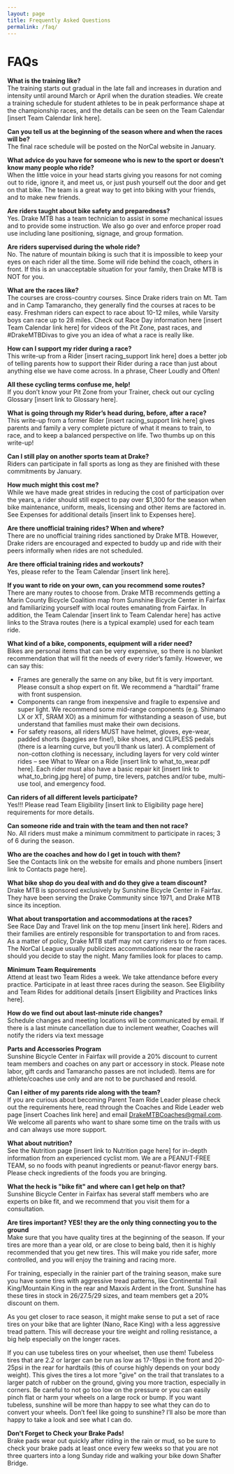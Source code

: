 ```yaml
---
layout: page
title: Frequently Asked Questions
permalink: /faq/
---
```

# FAQs

**What is the training like?**  
The training starts out gradual in the late fall and increases in duration and intensity until around March or April when the duration steadies. We create a training schedule for student athletes to be in peak performance shape at the championship races, and the details can be seen on the Team Calendar [insert Team Calendar link here].

**Can you tell us at the beginning of the season where and when the races will be?**  
The final race schedule will be posted on the NorCal website in January.

**What advice do you have for someone who is new to the sport or doesn’t know many people who ride?**  
When the little voice in your head starts giving you reasons for not coming out to ride, ignore it, and meet us, or just push yourself out the door and get on that bike. The team is a great way to get into biking with your friends, and to make new friends. 

**Are riders taught about bike safety and preparedness?**  
Yes. Drake MTB has a team technician to assist in some mechanical issues and to provide some instruction. We also go over and enforce proper road use including lane positioning, signage, and group formation.

**Are riders supervised during the whole ride?**  
No. The nature of mountain biking is such that it is impossible to keep your eyes on each rider all the time. Some will ride behind the coach, others in front. If this is an unacceptable situation for your family, then Drake MTB is NOT for you.

**What are the races like?**  
The courses are cross-country courses. Since Drake riders train on Mt. Tam and in Camp Tamarancho, they generally find the courses at races to be easy. Freshman riders can expect to race about 10-12 miles, while Varsity boys can race up to 28 miles.  Check out Race Day information here [insert Team Calendar link here] for videos of the Pit Zone, past races, and #DrakeMTBDivas to give you an idea of what a race is really like.

**How can I support my rider during a race?**  
This write-up from a Rider [insert racing_support link here] does a better job of telling parents how to support their Rider during a race than just about anything else we have come across.  In a phrase, Cheer Loudly and Often!

**All these cycling terms confuse me, help!**  
If you don’t know your Pit Zone from your Trainer, check out our cycling Glossary [insert link to Glossary here].

**What is going through my Rider’s head during, before, after a race?**  
This write-up from a former Rider [insert racing_support link here] gives parents and family a very complete picture of what it means to train, to race, and to keep a balanced perspective on life.  Two thumbs up on this write-up!

**Can I still play on another sports team at Drake?**  
Riders can participate in fall sports as long as they are finished with these commitments by January.

**How much might this cost me?**  
While we have made great strides in reducing the cost of participation over the years, a rider should still expect to pay over $1,300 for the season when bike maintenance, uniform, meals, licensing and other items are factored in.  See Expenses for additional details [insert link to Expenses here].

**Are there unofficial training rides? When and where?**  
There are no unofficial training rides sanctioned by Drake MTB. However, Drake riders are encouraged and expected to buddy up and ride with their peers informally when rides are not scheduled.

**Are there official training rides and workouts?**  
Yes, please refer to the Team Calendar [insert link here].

**If you want to ride on your own, can you recommend some routes?**  
There are many routes to choose from. Drake MTB recommends getting a Marin County Bicycle Coalition map from Sunshine Bicycle Center in Fairfax and familiarizing yourself with local routes emanating from Fairfax.  In addition, the Team Calendar [insert link to Team Calendar here] has active links to the Strava routes (here is a typical example) used for each team ride.

**What kind of a bike, components, equipment will a rider need?**  
Bikes are personal items that can be very expensive, so there is no blanket recommendation that will fit the needs of every rider’s family. However, we can say this:

 * Frames are generally the same on any bike, but fit is very important. Please consult a shop expert on fit. We recommend a “hardtail” frame with front suspension.  
 * Components can range from inexpensive and fragile to expensive and super light. We recommend some mid-range components (e.g. Shimano LX or XT, SRAM XO) as a minimum for withstanding a season of use, but understand that families must make their own decisions.
 * For safety reasons, all riders MUST have helmet, gloves, eye-wear, padded shorts (baggies are fine!), bike shoes, and CLIPLESS pedals (there is a learning curve, but you’ll thank us later). A complement of non-cotton clothing is necessary, including layers for very cold winter rides – see What to Wear on a Ride [insert link to what_to_wear.pdf here]. Each rider must also have a basic repair kit [insert link to what_to_bring.jpg here] of pump, tire levers, patches and/or tube, multi-use tool, and emergency food.


**Can riders of all different levels participate?**  
Yes!!! Please read Team Eligibility [insert link to Eligibility page here] requirements for more details.

**Can someone ride and train with the team and then not race?**  
No. All riders must make a minimum commitment to participate in races; 3 of 6 during the season.

**Who are the coaches and how do I get in touch with them?**  
See the Contacts link on the website for emails and phone numbers [insert link to Contacts page here].

**What bike shop do you deal with and do they give a team discount?**  
Drake MTB is sponsored exclusively by Sunshine Bicycle Center in Fairfax. They have been serving the Drake Community since 1971, and Drake MTB since its inception.

**What about transportation and accommodations at the races?**  
See Race Day and Travel link on the top menu [insert link here].  Riders and their families are entirely responsible for transportation to and from races. As a matter of policy, Drake MTB staff may not carry riders to or from races. The NorCal League usually publicizes accommodations near the races should you decide to stay the night. Many families look for places to camp.

**Minimum Team Requirements**  
Attend at least two Team Rides a week. We take attendance before every practice. Participate in at least three races during the season.  See Eligibility and Team Rides for additional details [insert Eligibility and Practices links here]. 

**How do we find out about last-minute ride changes?**  
Schedule changes and meeting locations will be communicated by email. If there is a last minute cancellation due to inclement weather, Coaches will notify the riders via text message

**Parts and Accessories Program**  
Sunshine Bicycle Center in Fairfax will provide a 20% discount to current team members and coaches on any part or accessory in stock.  Please note labor, gift cards and Tamarancho passes are not included). Items are for athlete/coaches use only and are not to be purchased and resold.

**Can I either of my parents ride along with the team?**  
If you are curious about becoming Parent Team Ride Leader please check out the requirements here, read through the Coaches and Ride Leader web page [insert Coaches link here] and email DrakeMTBCoaches@gmail.com. We welcome all parents who want to share some time on the trails with us and can always use more support.

**What about nutrition?**  
See the Nutrition page [insert link to Nutrition page here] for in-depth information from an experienced cyclist mom.
We are a PEANUT-FREE TEAM, so no foods with peanut ingredients or peanut-flavor energy bars. Please check ingredients of the foods you are bringing.

**What the heck is "bike fit" and where can I get help on that?**  
Sunshine Bicycle Center in Fairfax has several staff members who are experts on bike fit, and we recommend that you visit them for a consultation.

**Are tires important?  YES! they are the only thing connecting you to the ground**  
Make sure that you have quality tires at the beginning of the season.  If your tires are more than a year old, or are close to being bald, then it is highly recommended that you get new tires.  This will make you ride safer, more controlled, and you will enjoy the training and racing more.

For training, especially in the rainier part of the training season, make sure you have some tires with aggressive tread patterns, like Continental Trail King/Mountain King in the rear and Maxxis Ardent in the front.   Sunshine has these tires in stock in 26/27.5/29 sizes, and team members get a 20% discount on them.

As you get closer to race season, it might make sense to put a set of race tires on your bike that are lighter (Nano, Race King) with a less aggressive tread pattern.  This will decrease your tire weight and rolling resistance, a big help especially on the longer races.

If you can use tubeless tires on your wheelset, then use them!  Tubeless tires that are 2.2 or larger can be run as low as 17-19psi in the front and 20-25psi in the rear for hardtails (this of course highly depends on your body weight).  This gives the tires a lot more "give" on the trail that translates to a larger patch of rubber on the ground, giving you more traction, especially in corners.  Be careful to not go too low on the pressure or you can easily pinch flat or harm your wheels on a large rock or bump. If you want tubeless, sunshine will be more than happy to see what they can do to convert your wheels. Don’t feel like going to sunshine? I’ll also be more than happy to take a look and see what I can do.

**Don't Forget to Check your Brake Pads!**  
Brake pads wear out quickly after riding in the rain or mud, so be sure to check your brake pads at least once every few weeks so that you are not three quarters into a long Sunday ride and walking your bike down Shafter Bridge.
